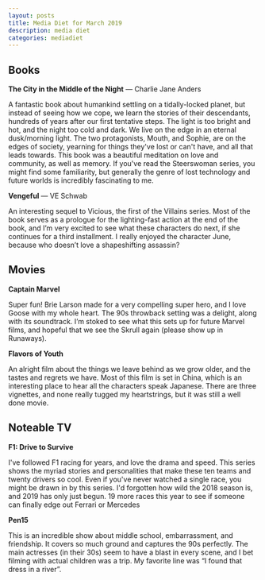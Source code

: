 ```yaml
---
layout: posts
title: Media Diet for March 2019
description: media diet
categories: mediadiet
---
```


## Books

**The City in the Middle of the Night** — Charlie Jane Anders

A fantastic book about humankind settling on a tidally-locked planet, but instead of seeing how we cope, we learn the stories of their descendants, hundreds of years after our first tentative steps. The light is too bright and hot, and the night too cold and dark. We live on the edge in an eternal dusk/morning light. The two protagonists, Mouth, and Sophie, are on the edges of society, yearning for things they've lost or can't have, and all that leads towards. This book was a beautiful meditation on love and community, as well as memory. If you've read the Steerswoman series, you might find some familiarity, but generally the genre of lost technology and future worlds is incredibly fascinating to me.

**Vengeful** — VE Schwab

An interesting sequel to Vicious, the first of the Villains series. Most of the book serves as a prologue for the lighting-fast action at the end of the book, and I’m very excited to see what these characters do next, if she continues for a third installment. I really enjoyed the character June, because who doesn’t love a shapeshifting assassin?

## Movies

**Captain Marvel**

Super fun! Brie Larson made for a very compelling super hero, and I love Goose with my whole heart. The 90s throwback setting was a delight, along with its soundtrack. I’m stoked to see what this sets up for future Marvel films, and hopeful that we see the Skrull again (please show up in Runaways).


**Flavors of Youth**

An alright film about the things we leave behind as we grow older, and the tastes and regrets we have. Most of this film is set in China, which is an interesting place to hear all the characters speak Japanese. There are three vignettes, and none really tugged my heartstrings, but it was still a well done movie.

## Noteable TV

**F1: Drive to Survive**

I've followed F1 racing for years, and love the drama and speed. This series shows the myriad stories and personalities that make these ten teams and twenty drivers so cool. Even if you've never watched a single race, you might be drawn in by this series. I'd forgotten how wild the 2018 season is, and 2019 has only just begun. 19 more races this year to see if someone can finally edge out Ferrari or Mercedes

**Pen15**

This is an incredible show about middle school, embarrassment, and friendship. It covers so much ground and captures the 90s perfectly. The main actresses (in their 30s) seem to have a blast in every scene, and I bet filming with actual children was a trip. My favorite line was “I found that dress in a river”.